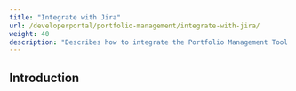 ```yaml
---
title: "Integrate with Jira"
url: /developerportal/portfolio-management/integrate-with-jira/
weight: 40
description: "Describes how to integrate the Portfolio Management Tool with Jira."
---
```


## Introduction

